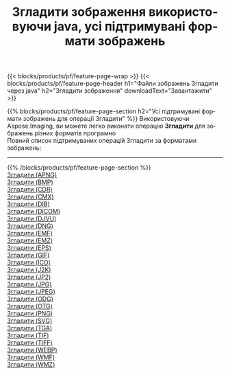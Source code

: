 ﻿---
title: Згладити зображення використовуючи java, усі підтримувані формати зображень 
weight: 3920
url: /uk/java/dither 
lang: uk
langdirlevel: 2
locales: zh-hans,ja,it,ru,de,es,fr,nl,id,lt,pl,pt,vi,tr,ko,zh-hant,ar,hi,th,sv,cs,uk,he
description: Використовуючи Aspose.Imaging, ви можете легко Згладити зображення використовуючи  java
---

{{< blocks/products/pf/feature-page-wrap >}}
{{< blocks/products/pf/feature-page-header h1="Файли зображень Згладити через java" h2="Згладити зображення" downloadText="Завантажити" >}}


{{% blocks/products/pf/feature-page-section  h2="Усі підтримувані формати зображень для операції Згладити" %}}
Використовуючи Aspose.Imaging, ви можете легко виконати операцiю **Згладити** для  зображень різних форматів програмно
<br/>
Повний список підтримуваних операцій Згладити за форматами зображень:
<hr/>
{{% /blocks/products/pf/feature-page-section %}}
<div class="container-fluid productfamilypage bg-gray">
    <div class="convertypes bg-gray agp-content section">
        <div class="container">
		<div class="row other-converters">
		    <div class='col-md-2 other-converter remove-lp remove-rp'><a href="/imaging/uk/java/dither/apng" >Згладити (APNG)</a></div><div class='col-md-2 other-converter remove-lp remove-rp'><a href="/imaging/uk/java/dither/bmp" >Згладити (BMP)</a></div><div class='col-md-2 other-converter remove-lp remove-rp'><a href="/imaging/uk/java/dither/cdr" >Згладити (CDR)</a></div><div class='col-md-2 other-converter remove-lp remove-rp'><a href="/imaging/uk/java/dither/cmx" >Згладити (CMX)</a></div><div class='col-md-2 other-converter remove-lp remove-rp'><a href="/imaging/uk/java/dither/dib" >Згладити (DIB)</a></div><div class='col-md-2 other-converter remove-lp remove-rp'><a href="/imaging/uk/java/dither/dicom" >Згладити (DICOM)</a></div><div class='col-md-2 other-converter remove-lp remove-rp'><a href="/imaging/uk/java/dither/djvu" >Згладити (DJVU)</a></div><div class='col-md-2 other-converter remove-lp remove-rp'><a href="/imaging/uk/java/dither/dng" >Згладити (DNG)</a></div><div class='col-md-2 other-converter remove-lp remove-rp'><a href="/imaging/uk/java/dither/emf" >Згладити (EMF)</a></div><div class='col-md-2 other-converter remove-lp remove-rp'><a href="/imaging/uk/java/dither/emz" >Згладити (EMZ)</a></div><div class='col-md-2 other-converter remove-lp remove-rp'><a href="/imaging/uk/java/dither/eps" >Згладити (EPS)</a></div><div class='col-md-2 other-converter remove-lp remove-rp'><a href="/imaging/uk/java/dither/gif" >Згладити (GIF)</a></div><div class='col-md-2 other-converter remove-lp remove-rp'><a href="/imaging/uk/java/dither/ico" >Згладити (ICO)</a></div><div class='col-md-2 other-converter remove-lp remove-rp'><a href="/imaging/uk/java/dither/j2k" >Згладити (J2K)</a></div><div class='col-md-2 other-converter remove-lp remove-rp'><a href="/imaging/uk/java/dither/jp2" >Згладити (JP2)</a></div><div class='col-md-2 other-converter remove-lp remove-rp'><a href="/imaging/uk/java/dither/jpg" >Згладити (JPG)</a></div><div class='col-md-2 other-converter remove-lp remove-rp'><a href="/imaging/uk/java/dither/jpeg" >Згладити (JPEG)</a></div><div class='col-md-2 other-converter remove-lp remove-rp'><a href="/imaging/uk/java/dither/odg" >Згладити (ODG)</a></div><div class='col-md-2 other-converter remove-lp remove-rp'><a href="/imaging/uk/java/dither/otg" >Згладити (OTG)</a></div><div class='col-md-2 other-converter remove-lp remove-rp'><a href="/imaging/uk/java/dither/png" >Згладити (PNG)</a></div><div class='col-md-2 other-converter remove-lp remove-rp'><a href="/imaging/uk/java/dither/svg" >Згладити (SVG)</a></div><div class='col-md-2 other-converter remove-lp remove-rp'><a href="/imaging/uk/java/dither/tga" >Згладити (TGA)</a></div><div class='col-md-2 other-converter remove-lp remove-rp'><a href="/imaging/uk/java/dither/tif" >Згладити (TIF)</a></div><div class='col-md-2 other-converter remove-lp remove-rp'><a href="/imaging/uk/java/dither/tiff" >Згладити (TIFF)</a></div><div class='col-md-2 other-converter remove-lp remove-rp'><a href="/imaging/uk/java/dither/webp" >Згладити (WEBP)</a></div><div class='col-md-2 other-converter remove-lp remove-rp'><a href="/imaging/uk/java/dither/wmf" >Згладити (WMF)</a></div><div class='col-md-2 other-converter remove-lp remove-rp'><a href="/imaging/uk/java/dither/wmz" >Згладити (WMZ)</a></div>
                </div>
        </div>
    </div>
</div>
<br/>


